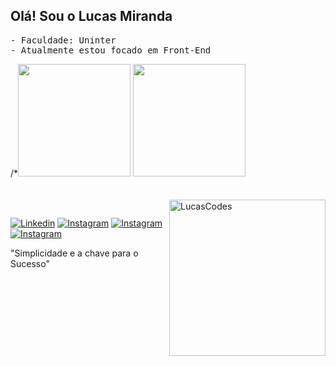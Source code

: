 ## Olá! Sou o Lucas Miranda
<kbd>- Faculdade: Uninter </kbd> <br>
<kbd>- Atualmente estou focado em Front-End </kbd>
<div>
/*<img height="180"  src="https://github-readme-stats.vercel.app/api?username=LucasMiranda7&show_icons=true&theme=dark#gh-dark-mode-only)](https://github.com/anuraghazra/github-readme-stats#gh-dark-mode-only)"/> 
<img height="180" src="https://github-readme-stats.vercel.app/api/top-langs/?username=LucasMiranda7&layout=compact&langs_count=16&theme=dark"/>
</div>

 

 <div style="display: incline-block"><br/>
  


  </div><br/>

 <img align="right" alt="LucasCodes" height="250" width="250" src="https://user-images.githubusercontent.com/74038190/225813708-98b745f2-7d22-48cf-9150-083f1b00d6c9.gif"/>

  ##
 [![Linkedin](https://img.shields.io/badge/LinkedIn-0077B5?style=for-the-badge&logo=linkedin&logoColor=white)](https://www.linkedin.com/in/lucas-miranda7/)
 [![Instagram](https://img.shields.io/badge/Instagram-E4405F?style=for-the-badge&logo=instagram&logoColor=white)](https://www.instagram.com/lucas.codess/)
[![Instagram](https://img.shields.io/badge/YouTube-FF0000?style=for-the-badge&logo=youtube&logoColor=white)](https://www.youtube.com/@LucasCodes7)
 [![Instagram](https://img.shields.io/badge/Gmail-D14836?style=for-the-badge&logo=gmail&logoColor=white)](https://criarmeulink.com.br/u/1702225979)

 
 "Simplicidade e a chave para o Sucesso"
